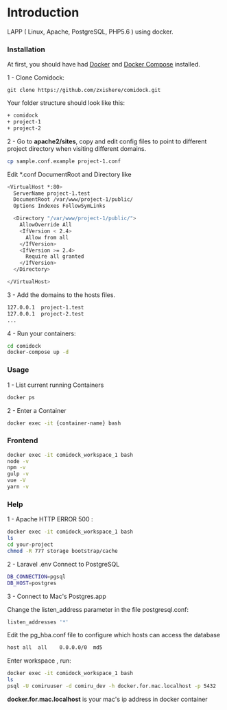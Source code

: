 # Introduction

LAPP ( Linux, Apache, PostgreSQL, PHP5.6 ) using docker.


### Installation

At first, you should have had [Docker](https://docs.docker.com) and [Docker Compose](https://docs.docker.com/compose) installed.

1 - Clone Comidock:

    git clone https://github.com/zxishere/comidock.git
    
Your folder structure should look like this:

```sh
+ comidock
+ project-1
+ project-2   
```

2 - Go to **apache2/sites**, copy and edit config files to point to different project directory when visiting different domains.

```sh
cp sample.conf.example project-1.conf
```
Edit *.conf DocumentRoot and Directory like


```sh
<VirtualHost *:80>
  ServerName project-1.test
  DocumentRoot /var/www/project-1/public/
  Options Indexes FollowSymLinks

  <Directory "/var/www/project-1/public/">
    AllowOverride All
    <IfVersion < 2.4>
      Allow from all
    </IfVersion>
    <IfVersion >= 2.4>
      Require all granted
    </IfVersion>
  </Directory>

</VirtualHost>
```


3 - Add the domains to the hosts files.

```sh
127.0.0.1  project-1.test
127.0.0.1  project-2.test
...
```

4 - Run your containers:

```sh
cd comidock
docker-compose up -d
```

### Usage

1 - List current running Containers

```sh
docker ps
```

2 - Enter a Container 

```sh
docker exec -it {container-name} bash
```
### Frontend
```sh
docker exec -it comidock_workspace_1 bash
node -v
npm -v
gulp -v
vue -V
yarn -v
```


### Help 

1 - Apache HTTP ERROR 500 : 

```sh
docker exec -it comidock_workspace_1 bash
ls
cd your-project
chmod -R 777 storage bootstrap/cache
```

2 - Laravel .env Connect to PostgreSQL

```sh
DB_CONNECTION=pgsql
DB_HOST=postgres
```
3 - Connect to Mac's Postgres.app

Change the listen_address parameter in the file postgresql.conf:

```sh
listen_addresses '*'
```

Edit the pg_hba.conf file to configure which hosts can access the database

```sh
host all  all    0.0.0.0/0  md5
```
Enter workspace , run:

```sh
docker exec -it comidock_workspace_1 bash
ls
psql -U comiruuser -d comiru_dev -h docker.for.mac.localhost -p 5432
```

**docker.for.mac.localhost** is your mac's ip address in docker container